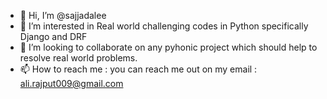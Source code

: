- 👋 Hi, I’m @sajjadalee
- 👀 I’m interested in Real world challenging codes in Python specifically Django and DRF
- 💞️ I’m looking to collaborate on any pyhonic project which should help to resolve real world problems.
- 📫 How to reach me : you can reach me out on my email : ali.rajput009@gmail.com

<!---
sajjadalee/sajjadalee is a ✨ special ✨ repository because its `README.md` (this file) appears on your GitHub profile.
You can click the Preview link to take a look at your changes.
--->
